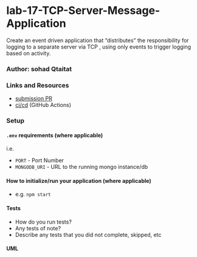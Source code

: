 # lab-17-TCP-Server-Message-Application
Create an event driven application that “distributes” the responsibility for logging to a separate server via TCP , using only events to trigger logging based on activity.


### Author: sohad Qtaitat

### Links and Resources

- [submission PR]()
- [ci/cd]() (GitHub Actions)

### Setup

#### `.env` requirements (where applicable)

i.e.

- `PORT` - Port Number
- `MONGODB_URI` - URL to the running mongo instance/db

#### How to initialize/run your application (where applicable)

- e.g. `npm start`

#### Tests

- How do you run tests?
- Any tests of note?
- Describe any tests that you did not complete, skipped, etc

#### UML

![]()